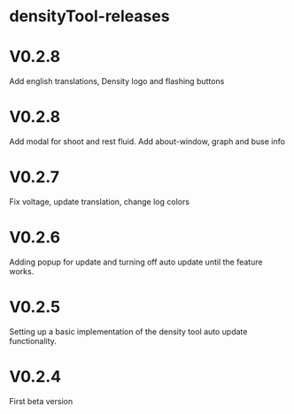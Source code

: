 # densityTool-releases

# V0.2.8

Add english translations, Density logo and flashing buttons

# V0.2.8

Add modal for shoot and rest fluid. Add about-window, graph and buse info

# V0.2.7

Fix voltage, update translation, change log colors

# V0.2.6

Adding popup for update and turning off auto update until the feature works.

# V0.2.5

Setting up a basic implementation of the density tool auto update functionality.

# V0.2.4

First beta version
